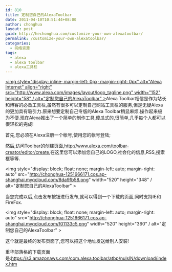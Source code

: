 ```yaml
---
id: 810
title: 定制您自己的AlexaToolbar
date: 2011-04-10T10:51:44+08:00
author: chonghua
layout: post
guid: http://hechonghua.com/customize-your-own-alexatoolbar/
permalink: /customize-your-own-alexatoolbar/
categories:
  - 网络资源
tags:
  - alexa
  - alexa toolbar
  - alexa工具栏
---
```

[<img style="display: inline; margin-left: 0px; margin-right: 0px" alt="Alexa Internet" align="right" src="http://www.alexa.com/images/layout/logo_tagline.png" width="152" height="58" / alt="定制您自己的AlexaToolbar" >](http://www.alexa.com/)Alexa Toolbar相信是作为站长和博客的必备工具栏,虽然有很多可以定制自己网站工具栏的服务,但是无疑Alexa的更加具有吸引力.原来想要定制自己专版的Alexa Toolbar稍显麻烦.操作起来极为不便.现在Alexa推出了一个简单的制作工具,傻瓜式的,很简单,几乎每个人都可以很轻松的完成!

<!--more-->

首先,您必须在Alexa注册一个帐号,使用您的帐号登陆;

然后,访问Toolbar的创建页面,<a title="http://www.alexa.com/toolbar-creator/editor/create" href="http://www.alexa.com/toolbar-creator/editor/create" target="_blank">http://www.alexa.com/toolbar-creator/editor/create</a>,在这里您可以添加您自己的LOGO,社会化的信息,RSS,搜索框等等.

<img style="display: block; float: none; margin-left: auto; margin-right: auto" src="http://chonghua-1251666171.cos.ap-shanghai.myqcloud.com/8da9fb58.png" width="520" height="348" / alt="定制您自己的AlexaToolbar" > 

当您完成以后,点击发布按钮进行发布,就可以得到一个下载的页面,同时支持IE和FireFox.

<img style="display: block; float: none; margin-left: auto; margin-right: auto" src="http://chonghua-1251666171.cos.ap-shanghai.myqcloud.com/f01133c5.png" width="520" height="360" / alt="定制您自己的AlexaToolbar" > 

这个就是最终的发布页面了,您可以把这个地址发送给别人安装!

重华部落格的下载页面是:<a title="https://s3.amazonaws.com/com.alexa.toolbar/atbp/nulslN/download/index.htm" href="https://s3.amazonaws.com/com.alexa.toolbar/atbp/nulslN/download/index.htm" target="_blank">https://s3.amazonaws.com/com.alexa.toolbar/atbp/nulslN/download/index.htm</a>